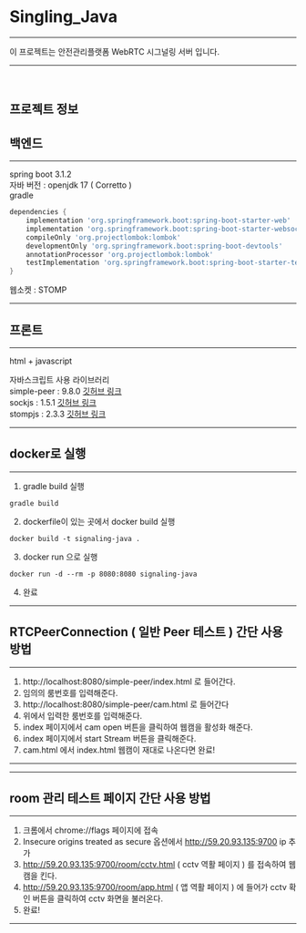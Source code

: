 Singling_Java
===============
***
이 프로젝트는 안전관리플랫폼 WebRTC 시그널링 서버 입니다. <br>
***
<br>

프로젝트 정보
--------
백엔드
----
***
spring boot 3.1.2 <br>
자바 버전 : openjdk 17 ( Corretto ) <br>
gradle 
```groovy
dependencies {
    implementation 'org.springframework.boot:spring-boot-starter-web'
    implementation 'org.springframework.boot:spring-boot-starter-websocket' // 시그널링 서버 구축을 위한 websocket
    compileOnly 'org.projectlombok:lombok'
    developmentOnly 'org.springframework.boot:spring-boot-devtools'
    annotationProcessor 'org.projectlombok:lombok'
    testImplementation 'org.springframework.boot:spring-boot-starter-test'
}
```
웹소켓 : STOMP

***
프론트
---
***
html + javascript

자바스크립트 사용 라이브러리<br>
simple-peer :  9.8.0 [깃허브 링크](https://github.com/feross/simple-peer)<br>
sockjs : 1.5.1 [깃허브 링크](https://github.com/sockjs/sockjs-client)<br>
stompjs : 2.3.3 [깃허브 링크](https://github.com/stomp-js/stompjs)
***

docker로 실행
---
***
1. gradle build 실행
```
gradle build
```
2. dockerfile이 있는 곳에서 docker build 실행
```
docker build -t signaling-java .
```
3. docker run 으로 실행
```
docker run -d --rm -p 8080:8080 signaling-java
```
4. 완료
***



RTCPeerConnection ( 일반 Peer 테스트 ) 간단 사용 방법
---
***
1. http://localhost:8080/simple-peer/index.html 로 들어간다.
2. 임의의 룸번호를 입력해준다.
3. http://localhost:8080/simple-peer/cam.html 로 들어간다
4. 위에서 입력한 룸번호를 입력해준다.
5. index 페이지에서 cam open 버튼을 클릭하여 웹캠을 활성화 해준다.
6. index 페이지에서 start Stream 버튼을 클릭해준다.
7. cam.html 에서 index.html 웹캠이 재대로 나온다면 완료!
***

---

room 관리 테스트 페이지 간단 사용 방법
---
***
1. 크롬에서 chrome://flags 페이지에 접속
2. Insecure origins treated as secure 옵션에서 http://59.20.93.135:9700 ip 추가
3. http://59.20.93.135:9700/room/cctv.html ( cctv 역활 페이지 ) 를 접속하여 웹캠을 킨다.
4. http://59.20.93.135:9700/room/app.html ( 앱 역활 페이지 ) 에 들어가 cctv 확인 버튼을 클릭하여 cctv 화면을 불러온다.
5. 완료!
***
